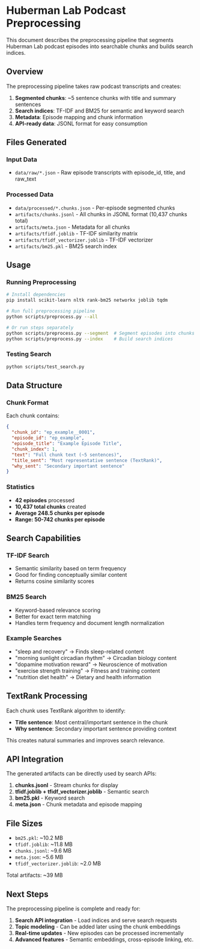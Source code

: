 # Huberman Lab Podcast Preprocessing

This document describes the preprocessing pipeline that segments Huberman Lab podcast episodes into searchable chunks and builds search indices.

## Overview

The preprocessing pipeline takes raw podcast transcripts and creates:
1. **Segmented chunks**: ~5 sentence chunks with title and summary sentences
2. **Search indices**: TF-IDF and BM25 for semantic and keyword search
3. **Metadata**: Episode mapping and chunk information
4. **API-ready data**: JSONL format for easy consumption

## Files Generated

### Input Data
- `data/raw/*.json` - Raw episode transcripts with episode_id, title, and raw_text

### Processed Data
- `data/processed/*.chunks.json` - Per-episode segmented chunks
- `artifacts/chunks.jsonl` - All chunks in JSONL format (10,437 chunks total)
- `artifacts/meta.json` - Metadata for all chunks
- `artifacts/tfidf.joblib` - TF-IDF similarity matrix
- `artifacts/tfidf_vectorizer.joblib` - TF-IDF vectorizer
- `artifacts/bm25.pkl` - BM25 search index

## Usage

### Running Preprocessing

```bash
# Install dependencies
pip install scikit-learn nltk rank-bm25 networkx joblib tqdm

# Run full preprocessing pipeline
python scripts/preprocess.py --all

# Or run steps separately
python scripts/preprocess.py --segment  # Segment episodes into chunks
python scripts/preprocess.py --index    # Build search indices
```

### Testing Search

```bash
python scripts/test_search.py
```

## Data Structure

### Chunk Format
Each chunk contains:
```json
{
  "chunk_id": "ep_example__0001",
  "episode_id": "ep_example",
  "episode_title": "Example Episode Title",
  "chunk_index": 1,
  "text": "Full chunk text (~5 sentences)",
  "title_sent": "Most representative sentence (TextRank)",
  "why_sent": "Secondary important sentence"
}
```

### Statistics
- **42 episodes** processed
- **10,437 total chunks** created
- **Average 248.5 chunks per episode**
- **Range: 50-742 chunks per episode**

## Search Capabilities

### TF-IDF Search
- Semantic similarity based on term frequency
- Good for finding conceptually similar content
- Returns cosine similarity scores

### BM25 Search  
- Keyword-based relevance scoring
- Better for exact term matching
- Handles term frequency and document length normalization

### Example Searches
- "sleep and recovery" → Finds sleep-related content
- "morning sunlight circadian rhythm" → Circadian biology content
- "dopamine motivation reward" → Neuroscience of motivation
- "exercise strength training" → Fitness and training content
- "nutrition diet health" → Dietary and health information

## TextRank Processing

Each chunk uses TextRank algorithm to identify:
- **Title sentence**: Most central/important sentence in the chunk
- **Why sentence**: Secondary important sentence providing context

This creates natural summaries and improves search relevance.

## API Integration

The generated artifacts can be directly used by search APIs:

1. **chunks.jsonl** - Stream chunks for display
2. **tfidf.joblib + tfidf_vectorizer.joblib** - Semantic search
3. **bm25.pkl** - Keyword search  
4. **meta.json** - Chunk metadata and episode mapping

## File Sizes
- `bm25.pkl`: ~10.2 MB
- `tfidf.joblib`: ~11.8 MB  
- `chunks.jsonl`: ~9.6 MB
- `meta.json`: ~5.6 MB
- `tfidf_vectorizer.joblib`: ~2.0 MB

Total artifacts: ~39 MB

## Next Steps

The preprocessing pipeline is complete and ready for:
1. **Search API integration** - Load indices and serve search requests
2. **Topic modeling** - Can be added later using the chunk embeddings
3. **Real-time updates** - New episodes can be processed incrementally
4. **Advanced features** - Semantic embeddings, cross-episode linking, etc.
